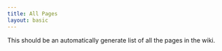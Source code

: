 ```yaml
---
title: All Pages
layout: basic
---
```


This should be an automatically generate list of all the pages in the wiki.

